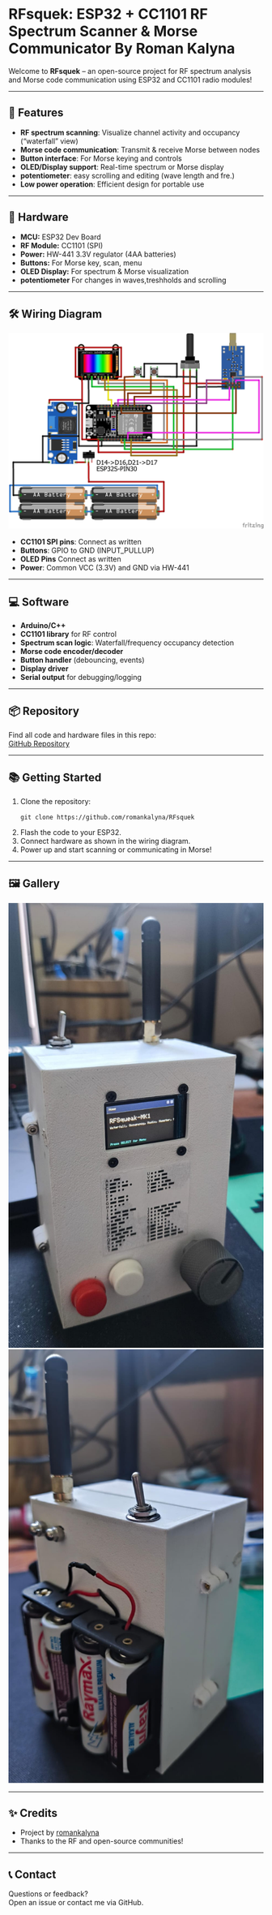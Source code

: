 # RFsquek: ESP32 + CC1101 RF Spectrum Scanner & Morse Communicator By Roman Kalyna 


Welcome to **RFsquek** – an open-source project for RF spectrum analysis and Morse code communication using ESP32 and CC1101 radio modules!

---

## 🚀 Features

- **RF spectrum scanning**: Visualize channel activity and occupancy (“waterfall” view)
- **Morse code communication**: Transmit & receive Morse between nodes
- **Button interface**: For Morse keying and controls
- **OLED/Display support**: Real-time spectrum or Morse display
- **potentiometer**: easy scrolling and editing (wave length and fre.)
- **Low power operation**: Efficient design for portable use

---

## 🔧 Hardware

- **MCU:** ESP32 Dev Board
- **RF Module:** CC1101 (SPI)
- **Power:** HW-441 3.3V regulator (4AA batteries)
- **Buttons:** For Morse key, scan, menu
- **OLED Display:** For spectrum & Morse visualization 
- **potentiometer** For changes in waves,treshholds and scrolling

---

## 🛠️ Wiring Diagram

![Wiring Diagram](WiringDiagram.png)

- **CC1101 SPI pins**: Connect as written
- **Buttons**: GPIO to GND (INPUT_PULLUP)
- **OLED Pins** Connect as written 
- **Power**: Common VCC (3.3V) and GND via HW-441

---

## 💻 Software

- **Arduino/C++**
- **CC1101 library** for RF control
- **Spectrum scan logic**: Waterfall/frequency occupancy detection
- **Morse code encoder/decoder**
- **Button handler** (debouncing, events)
- **Display driver** 
- **Serial output** for debugging/logging

---

## 📦 Repository

Find all code and hardware files in this repo:  
[GitHub Repository](https://github.com/romankalyna/RFsquek)

---

## 📚 Getting Started

1. Clone the repository:
   ```
   git clone https://github.com/romankalyna/RFsquek
   ```
2. Flash the code to your ESP32.
3. Connect hardware as shown in the wiring diagram.
4. Power up and start scanning or communicating in Morse!

---

## 🖼️ Gallery

![Project Photo 1](photo1RF.jpeg)
![Project Photo 2](photo2RF.jpeg)

---

## ✨ Credits

- Project by [romankalyna](https://github.com/romankalyna)
- Thanks to the RF and open-source communities!

---

## 📞 Contact

Questions or feedback?  
Open an issue or contact me via GitHub.
